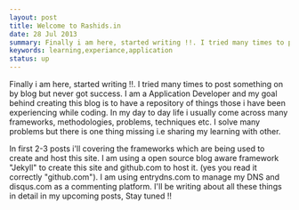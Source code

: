 ```yaml
---
layout: post
title: Welcome to Rashids.in 
date: 28 Jul 2013
summary: Finally i am here, started writing !!. I tried many times to post something on by blog but never got success. I am a Application Developer and my goal behind creating this blog is to have a repository of things those i have been experiencing while coding. In my day to day life i usually come across many frameworks, methodologies, problems, techniques etc. I solve many problems but there is one thing missing i.e sharing my learning with other. 
keywords: learning,experiance,application
status: up
---
```

Finally i am here, started writing !!. I tried many times to post something on by blog but never got success. I am a Application Developer and my goal behind creating this blog is to have a repository of things those i have been experiencing while coding. In my day to day life i usually come across many frameworks, methodologies, problems, techniques etc. I solve many problems but there is one thing missing i.e sharing my learning with other. 

In first 2-3 posts i'll covering the frameworks which are being used to create and host this site. I am using a open source blog aware framework "Jekyll" to create this site and github.com to host it. (yes you read it correctly "github.com"). I am using entrydns.com to manage my DNS and disqus.com as a commenting platform. I'll be writing about all these things in detail in my upcoming posts, Stay tuned !! 

